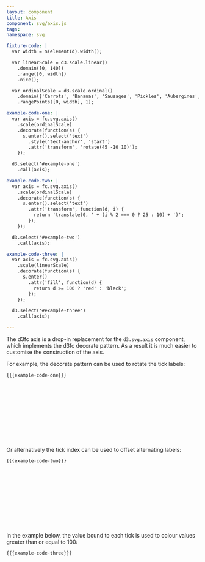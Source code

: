 ```yaml
---
layout: component
title: Axis
component: svg/axis.js
tags:
namespace: svg

fixture-code: |
  var width = $(elementId).width();

  var linearScale = d3.scale.linear()
    .domain([0, 140])
    .range([0, width])
    .nice();

  var ordinalScale = d3.scale.ordinal()
    .domain(['Carrots', 'Bananas', 'Sausages', 'Pickles', 'Aubergines', 'Artichokes', 'Spinach', 'Cuccumber'])
    .rangePoints([0, width], 1);

example-code-one: |
  var axis = fc.svg.axis()
    .scale(ordinalScale)
    .decorate(function(s) {
      s.enter().select('text')
        .style('text-anchor', 'start')
        .attr('transform', 'rotate(45 -10 10)');
    });

  d3.select('#example-one')
    .call(axis);

example-code-two: |
  var axis = fc.svg.axis()
    .scale(ordinalScale)
    .decorate(function(s) {
      s.enter().select('text')
        .attr('transform', function(d, i) {
          return 'translate(0, ' + (i % 2 === 0 ? 25 : 10) + ')';
        });
    });

  d3.select('#example-two')
    .call(axis);

example-code-three: |
  var axis = fc.svg.axis()
    .scale(linearScale)
    .decorate(function(s) {
      s.enter()
        .attr('fill', function(d) {
          return d >= 100 ? 'red' : 'black';
        });
    });

  d3.select('#example-three')
    .call(axis);

---
```


<style type="text/css">
  .tick text {
    font-size: 13px;
  } 
</style>

The d3fc axis is a drop-in replacement for the `d3.svg.axis` component, which implements the d3fc decorate pattern. As a result it is much easier to customise the construction of the axis.

For example, the decorate pattern can be used to rotate the tick labels:

```js
{{{example-code-one}}}
```

<svg class="axis-container" id="example-one"></svg>
<script type="text/javascript">
(function() {
  var elementId = '#example-one';
  {{{fixture-code}}}
  {{{example-code-one}}}
}());
</script>

Or alternatively the tick index can be used to offset alternating labels:

```js
{{{example-code-two}}}
```

<svg class="axis-container" id="example-two"></svg>
<script type="text/javascript">
(function() {
  var elementId = '#example-two';
  {{{fixture-code}}}
  {{{example-code-two}}}
}());
</script>

In the example below, the value bound to each tick is used to colour values greater than or equal to 100:

```js
{{{example-code-three}}}
```

<svg class="axis-container" id="example-three"></svg>
<script type="text/javascript">
(function() {
  var elementId = '#example-three';
  {{{fixture-code}}}
  {{{example-code-three}}}
}());
</script>